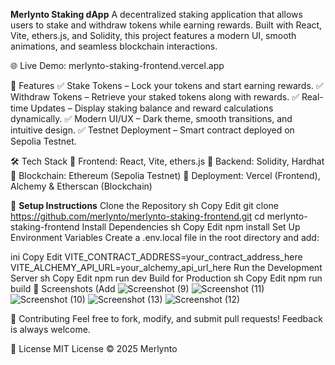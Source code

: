 **Merlynto Staking dApp**
A decentralized staking application that allows users to stake and withdraw tokens while earning rewards. Built with React, Vite, ethers.js, and Solidity, this project features a modern UI, smooth animations, and seamless blockchain interactions.

🌐 Live Demo: merlynto-staking-frontend.vercel.app

🚀 Features
✅ Stake Tokens – Lock your tokens and start earning rewards.
✅ Withdraw Tokens – Retrieve your staked tokens along with rewards.
✅ Real-time Updates – Display staking balance and reward calculations dynamically.
✅ Modern UI/UX – Dark theme, smooth transitions, and intuitive design.
✅ Testnet Deployment – Smart contract deployed on Sepolia Testnet.

🛠 Tech Stack
🔹 Frontend: React, Vite, ethers.js
🔹 Backend: Solidity, Hardhat
🔹 Blockchain: Ethereum (Sepolia Testnet)
🔹 Deployment: Vercel (Frontend), Alchemy & Etherscan (Blockchain)

📌 **Setup Instructions**
Clone the Repository
sh
Copy
Edit
git clone https://github.com/merlynto/merlynto-staking-frontend.git
cd merlynto-staking-frontend
Install Dependencies
sh
Copy
Edit
npm install
Set Up Environment Variables
Create a .env.local file in the root directory and add:

ini
Copy
Edit
VITE_CONTRACT_ADDRESS=your_contract_address_here
VITE_ALCHEMY_API_URL=your_alchemy_api_url_here
Run the Development Server
sh
Copy
Edit
npm run dev
Build for Production
sh
Copy
Edit
npm run build
📸 Screenshots
(Add ![Screenshot (9)](https://github.com/user-attachments/assets/29e6cd55-bd3e-4b57-b3fc-a0bfc294f1ed)
![Screenshot (11)](https://github.com/user-attachments/assets/7e4755e3-cad1-4c14-a99f-f6820108c3ce)
![Screenshot (10)](https://github.com/user-attachments/assets/cb19d881-b68f-4242-8f27-4c7d60ffc90e)
![Screenshot (13)](https://github.com/user-attachments/assets/706aaa3a-94a8-4c0c-ad47-9c93ffa8a1e8)
![Screenshot (12)](https://github.com/user-attachments/assets/4bf482ef-6d3b-41f6-9b76-d7830cbb00a9)


🤝 Contributing
Feel free to fork, modify, and submit pull requests! Feedback is always welcome.

📜 License
MIT License © 2025 Merlynto

